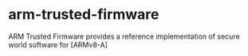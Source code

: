 # arm-trusted-firmware

ARM Trusted Firmware provides a reference implementation of secure world
software for [ARMv8-A]